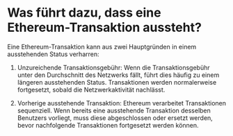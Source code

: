 # Was führt dazu, dass eine Ethereum-Transaktion aussteht?

Eine Ethereum-Transaktion kann aus zwei Hauptgründen in einem ausstehenden Status verharren:

1. Unzureichende Transaktionsgebühr: Wenn die Transaktionsgebühr unter den Durchschnitt des Netzwerks fällt, führt dies häufig zu einem längeren ausstehenden Status. Transaktionen werden normalerweise fortgesetzt, sobald die Netzwerkaktivität nachlässt.

2. Vorherige ausstehende Transaktion: Ethereum verarbeitet Transaktionen sequenziell. Wenn bereits eine ausstehende Transaktion desselben Benutzers vorliegt, muss diese abgeschlossen oder ersetzt werden, bevor nachfolgende Transaktionen fortgesetzt werden können.